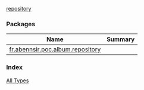 [repository](./index.md)

### Packages

| Name | Summary |
|---|---|
| [fr.abennsir.poc.album.repository](fr.abennsir.poc.album.repository/index.md) |  |

### Index

[All Types](alltypes/index.md)